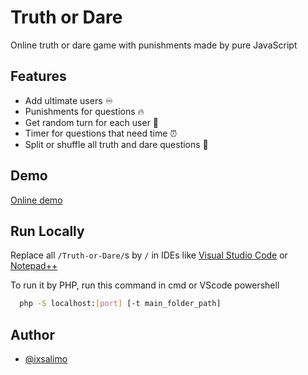 # Truth or Dare

Online truth or dare game with punishments made by pure JavaScript
## Features

- Add ultimate users ♾
- Punishments for questions 🔥
- Get random turn for each user 🔄
- Timer for questions that need time ⏰
- Split or shuffle all truth and dare questions 🔀


## Demo

[Online demo](https://ixsalimo.github.io/Truth-or-Dare/)
## Run Locally

Replace all `/Truth-or-Dare/`s by `/` in IDEs like [Visual Studio Code](https://code.visualstudio.com/) or [Notepad++](https://notepad-plus-plus.org/)

To run it by PHP, run this command in cmd or VScode powershell

```bash
  php -S localhost:[port] [-t main_folder_path]
```

## Author

- [@ixsalimo](https://www.github.com/ixsalimo)
